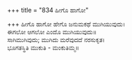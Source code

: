 +++
title = "834 ಹೀಗೊ ಹಾಗೋ"

+++
ಹೀಗೊ ಹಾಗೋ ಹೇಗೊ ಜನುಮಕಥೆ ಮುಗಿಯುವುದು।  
ಈಗಲೋ ಆಗಲೋ ಎಂದೊ ಮುಗಿಯುವುದು॥  
ಸಾಗಿಮುಗಿವುದು; ಮುಗಿದು ಮರೆವುದದೆ ನರಸುಕೃತ।  
ಭೂಗತಸ್ಥಿತಿ ಮುಕುತಿ - ಮಂಕುತಿಮ್ಮ॥  

